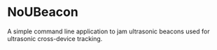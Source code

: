 # NoUBeacon

A simple command line application to jam ultrasonic beacons used for ultrasonic cross-device tracking.
